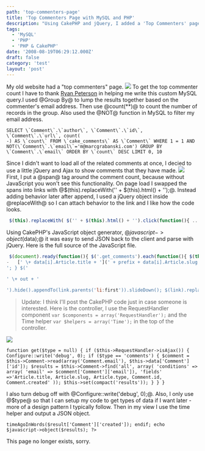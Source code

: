 ```yaml
---
path: 'top-commenters-page'
title: 'Top Commenters Page with MySQL and PHP'
description: "Using CakePHP and jQuery, I added a 'Top Commenters' page to my website."
tags:
  - 'MySQL'
  - 'PHP'
  - 'PHP & CakePHP'
date: '2008-08-19T06:29:12.000Z'
draft: false
category: 'test'
layout: 'post'
---
```


My old website had a "top commenters" page.
![](http://marcgrabanski.com/img/logo-mysql.jpg)
To get the top commenter count I have to thank [Ryan Peterson](https://twitter.com/therpeterson) in helping me write this custom MySQL query.I used @Group By@ to lump the results together based on the commenter's email address. Then use @count(\*\*)@ to count the number of records in the group. Also used the @NOT@ function in MySQL to filter my email address.

```mysql
SELECT \`Comment\`.\`author\`, \`Comment\`.\`id\`, \`Comment\`.\`url\`, count(
-) AS \`count\` FROM \`cake_comments\` AS \`Comment\` WHERE 1 = 1 AND NOT(\`Comment\`.\`email\`='m@marcgrabanski.com') GROUP BY \`Comment\`.\`email\` ORDER BY \`count\` DESC LIMIT 0, 10
```

Since I didn't want to load all of the related comments at once, I decied to use a little jQuery and Ajax to show comments that they have made.
![](http://marcgrabanski.com/img/jQuery-logo.gif)
First, I put a @span@ tag around the comment count, because without JavaScript you won't see this functionality. On page load I swapped the spans into links with @$(this).replaceWith('' \+ $(this).html() + '');@. Instead adding behavior later after append, I used a jQuery object inside @replaceWith@ so I can attach behavior to the link and I like how the code looks.

```js
 $(this).replaceWith( $('' + $(this).html() + '').click(function(){ ... }) );
```

Using CakePHP's JavaScript object generator, @$javascript->object($data);@ it was easy to send JSON back to the client and parse with jQuery. Here is the full source of the JavaScript file.

```js
 $(document).ready(function(){ $('.get_comments').each(function(){ $(this).replaceWith( $(''+$(this).html()+'').click(function(){ link = $(this); $.post('comments/get/comments', { 'data[Comment][id]': $(this).siblings('.author').attr('id') }, function(data){ out = ''; for (i in data) { prefix = data[i].Article.type ? 'article/' : 'answers/'; out += '
-   [' \+ data[i].Article.title + '](' + prefix + data[i].Article.slug + '#c' + data[i].Comment.id + ')' \+ data[i].Comment.created + '
'; } $('

' \+ out + '

').hide().appendTo(link.parents('li:first')).slideDown(); $(link).replaceWith( $(link).html() ); }, 'json'); }) ); }); });
```

> Update: I think I'll post the CakePHP code just in case someone is interested. Here is the controller, I use the RequestHandler component `var $components = array('RequestHandler');` and the Time helper `var $helpers = array('Time');` in the top of the controller.

![](http://marcgrabanski.com/img/logo-cakephp.gif)

```
function get($type = null) { if ($this->RequestHandler->isAjax()) { Configure::write('debug', 0); if ($type == 'comments') { $comment = $this->Comment->read(array('Comment.email'), $this->data['Comment']['id']); $results = $this->Comment->find('all', array( 'conditions' => array( 'email' => $comment['Comment']['email']), 'fields' =>'Article.title, Article.slug, Article.type, Comment.id, Comment.created' )); $this->set(compact('results')); } } }
```

I also turn debug off with @Configure::write('debug', 0);@. Also, I only use @$type@ so that I can setup my code to get types of data if I want later - more of a design pattern I typically follow. Then in my view I use the time helper and output a JSON object.

```
timeAgoInWords($result['Comment']['created']); endif; echo $javascript->object($results); ?>
```

This page no longer exists, sorry.
